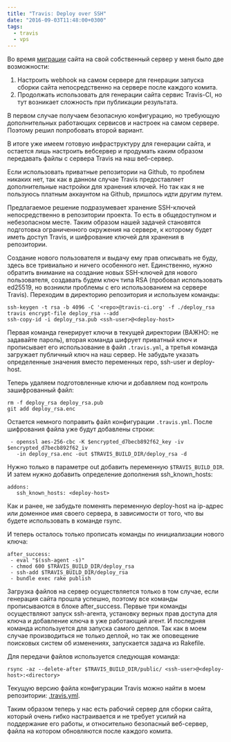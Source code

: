 ```yaml
---
title: "Travis: Deploy over SSH"
date: "2016-09-03T11:48:00+0300"
tags:
  - travis
  - vps
---
```

Во время [миграции](https://www.juev.org/2016/09/01/vps/ "Миграция сайта с CloudFront на DigitalOcean") сайта на свой собственный сервер у меня было две возможности:

1. Настроить webhook на самом сервере для генерации запуска сборки сайта непосредственно на сервере после каждого комита.
1. Продолжать использовать для генерации сайта сервис Travis-CI, но тут возникает сложность при публикации результата.

В первом случае получаем безопасную конфигурацию, но требующую дополнительных работающих сервисов и настроек на самом сервере. Поэтому решил попробовать второй вариант.

В итоге уже имеем готовую инфраструктуру для генерации сайта, и остается лишь настроить вебсервер и продумать каким образом передавать файлы с сервера Travis на наш веб-сервер.

Если использовать приватные репозитории на Github, то проблем никаких нет, так как в данном случае Travis предоставляет дополнительные настройки для хранения ключей. Но так как я не пользуюсь платным аккаунтом на Github, пришлось идти другим путем.

Предлагаемое решение подразумевает хранение SSH-ключей непосредственно в репозитории проекта. То есть в общедоступном и небезопасном месте. Таким образом нашей задачей становятся подготовка ограниченного окружения на сервере, к которому будет иметь доступ Travis, и шифрование ключей для хранения в репозитории.

Создание нового пользователя и выдачу ему прав описывать не буду, здесь все тривиально и ничего особенного нет. Единственно, нужно обратить внимание на создание новых SSH-ключей для нового пользователя, создавать будем ключ типа RSA (пробовал использовать ed25519, но возникли проблемы с его использованием на сервере Travis). Переходим в директорию репозитория и используем команды:

    ssh-keygen -t rsa -b 4096 -C '<repo>@travis-ci.org' -f ./deploy_rsa
    travis encrypt-file deploy_rsa --add
    ssh-copy-id -i deploy_rsa.pub <ssh-user>@<deploy-host>

Первая команда генерирует ключи в текущей директории (ВАЖНО: не задавайте пароль), вторая команда шифрует приватный ключ и прописывает его использование в файл `.travis.yml`, а третья команда загружает публичный ключ на наш сервер. Не забудьте указать определенные значения вместо переменных repo, ssh-user и deploy-host.

Теперь удаляем подготовленные ключи и добавляем под контроль зашифрованный файл:

    rm -f deploy_rsa deploy_rsa.pub
    git add deploy_rsa.enc 

Остается немного поправить файл конфигурации `.travis.yml`. После шифрования файла уже будут добавлены строки:

     - openssl aes-256-cbc -K $encrypted_d7becb892f62_key -iv $encrypted_d7becb892f62_iv
       -in deploy_rsa.enc -out $TRAVIS_BUILD_DIR/deploy_rsa -d

Нужно только в параметре out добавить переменную `$TRAVIS_BUILD_DIR`. И затем нужно добавить определение дополнения ssh\_known\_hosts:

    addons:
       ssh_known_hosts: <deploy-host>

Как и ранее, не забудьте поменять переменную deploy-host на ip-адрес или доменное имя своего сервера, в зависимости от того, что вы будете использовать в команде rsync.

И теперь осталось только прописать команды по инициализации нового ключа:

    after_success:
     - eval "$(ssh-agent -s)"
     - chmod 600 $TRAVIS_BUILD_DIR/deploy_rsa
     - ssh-add $TRAVIS_BUILD_DIR/deploy_rsa
     - bundle exec rake publish

Загрузка файлов на сервер осуществляется только в том случае, если генерация сайта прошла успешно, поэтому все команды прописываются в блоке after\_success. Первые три команды осуществляют запуск ssh-агента, установку верных прав доступа для ключа и добавление ключа в уже работающий агент. И последняя команда используется для запуска самого деплоя. Так как в моем случае производиться не только деплой, но так же оповещение поисковых систем об изменениях, запускается задача из Rakefile.

Для передачи файлов используется следующая команда:

    rsync -az --delete-after $TRAVIS_BUILD_DIR/public/ <ssh-user>@<deploy-host>:<directory>

Текущую версию файла конфигурации Travis можно найти в моем репозитории: [.travis.yml](https://raw.githubusercontent.com/Juev/juev.org/2ce4697c24bf4f52da04dc2f0a1c5ad03a92119a/.travis.yml).

Таким образом теперь у нас есть рабочий сервер для сборки сайта, который очень гибко настраивается и не требует усилий на поддержание его работы, и относительно безопасный веб-сервер, файла на котором обновляются после каждого комита.
